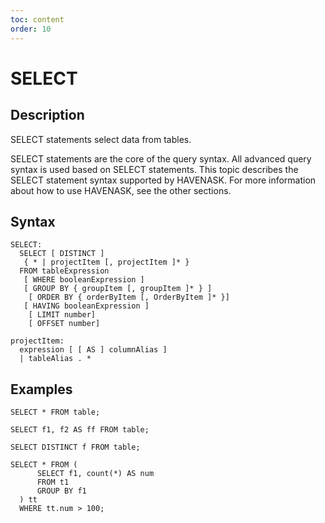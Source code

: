```yaml
---
toc: content
order: 10
---
```


# SELECT
## Description
SELECT statements select data from tables.

SELECT statements are the core of the query syntax. All advanced query syntax is used based on SELECT statements. This topic describes the SELECT statement syntax supported by HAVENASK. For more information about how to use HAVENASK, see the other sections.

## Syntax
```
SELECT:
  SELECT [ DISTINCT ]
   { * | projectItem [, projectItem ]* }
  FROM tableExpression
   [ WHERE booleanExpression ]
   [ GROUP BY { groupItem [, groupItem ]* } ]
    [ ORDER BY { orderByItem [, OrderByItem ]* }]
   [ HAVING booleanExpression ]
    [ LIMIT number]
    [ OFFSET number]

projectItem:
  expression [ [ AS ] columnAlias ]
  | tableAlias . *
```

## Examples
```
SELECT * FROM table;

SELECT f1, f2 AS ff FROM table;

SELECT DISTINCT f FROM table;

SELECT * FROM (
      SELECT f1, count(*) AS num
      FROM t1
      GROUP BY f1
  ) tt
  WHERE tt.num > 100;
```
